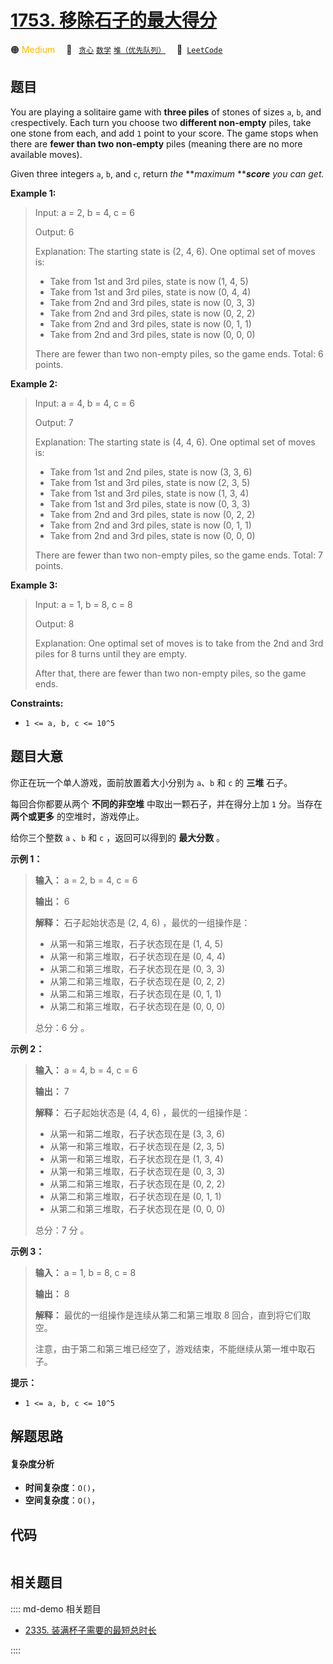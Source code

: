 # [1753. 移除石子的最大得分](https://leetcode.com/problems/maximum-score-from-removing-stones)

🟠 <font color=#ffb800>Medium</font>&emsp; 🔖&ensp; [`贪心`](/leetcode/outline/tag/greedy.md) [`数学`](/leetcode/outline/tag/math.md) [`堆（优先队列）`](/leetcode/outline/tag/heap-priority-queue.md)&emsp; 🔗&ensp;[`LeetCode`](https://leetcode.com/problems/maximum-score-from-removing-stones)


## 题目

You are playing a solitaire game with **three piles** of stones of sizes
`a`​​​​​​, `b`,​​​​​​ and `c`​​​​​​ respectively. Each turn you choose two
**different non-empty** piles, take one stone from each, and add `1` point to
your score. The game stops when there are **fewer than two non-empty** piles
(meaning there are no more available moves).

Given three integers `a`​​​​​, `b`,​​​​​ and `c`​​​​​, return _the_
**_maximum_ **_**score** you can get._



**Example 1:**

> Input: a = 2, b = 4, c = 6
> 
> Output: 6
> 
> Explanation: The starting state is (2, 4, 6). One optimal set of moves is:
> - Take from 1st and 3rd piles, state is now (1, 4, 5)
> - Take from 1st and 3rd piles, state is now (0, 4, 4)
> - Take from 2nd and 3rd piles, state is now (0, 3, 3)
> - Take from 2nd and 3rd piles, state is now (0, 2, 2)
> - Take from 2nd and 3rd piles, state is now (0, 1, 1)
> - Take from 2nd and 3rd piles, state is now (0, 0, 0)
> 
> There are fewer than two non-empty piles, so the game ends. Total: 6 points.

**Example 2:**

> Input: a = 4, b = 4, c = 6
> 
> Output: 7
> 
> Explanation: The starting state is (4, 4, 6). One optimal set of moves is:
> - Take from 1st and 2nd piles, state is now (3, 3, 6)
> - Take from 1st and 3rd piles, state is now (2, 3, 5)
> - Take from 1st and 3rd piles, state is now (1, 3, 4)
> - Take from 1st and 3rd piles, state is now (0, 3, 3)
> - Take from 2nd and 3rd piles, state is now (0, 2, 2)
> - Take from 2nd and 3rd piles, state is now (0, 1, 1)
> - Take from 2nd and 3rd piles, state is now (0, 0, 0)
> 
> There are fewer than two non-empty piles, so the game ends. Total: 7 points.

**Example 3:**

> Input: a = 1, b = 8, c = 8
> 
> Output: 8
> 
> Explanation: One optimal set of moves is to take from the 2nd and 3rd piles for 8 turns until they are empty.
> 
> After that, there are fewer than two non-empty piles, so the game ends.

**Constraints:**

  * `1 <= a, b, c <= 10^5`


## 题目大意

你正在玩一个单人游戏，面前放置着大小分别为 `a`​​​​​​、`b` 和 `c`​​​​​​ 的 **三堆** 石子。

每回合你都要从两个 **不同的非空堆** 中取出一颗石子，并在得分上加 `1` 分。当存在 **两个或更多** 的空堆时，游戏停止。

给你三个整数 `a` 、`b` 和 `c` ，返回可以得到的 **最大分数** 。

**示例 1：**

> 
> 
> 
> 
> 
> **输入：** a = 2, b = 4, c = 6
> 
> **输出：** 6
> 
> **解释：** 石子起始状态是 (2, 4, 6) ，最优的一组操作是：
> - 从第一和第三堆取，石子状态现在是 (1, 4, 5)
> - 从第一和第三堆取，石子状态现在是 (0, 4, 4)
> - 从第二和第三堆取，石子状态现在是 (0, 3, 3)
> - 从第二和第三堆取，石子状态现在是 (0, 2, 2)
> - 从第二和第三堆取，石子状态现在是 (0, 1, 1)
> - 从第二和第三堆取，石子状态现在是 (0, 0, 0)
> 
> 总分：6 分 。
> 
> 

**示例 2：**

> 
> 
> 
> 
> 
> **输入：** a = 4, b = 4, c = 6
> 
> **输出：** 7
> 
> **解释：** 石子起始状态是 (4, 4, 6) ，最优的一组操作是：
> - 从第一和第二堆取，石子状态现在是 (3, 3, 6)
> - 从第一和第三堆取，石子状态现在是 (2, 3, 5)
> - 从第一和第三堆取，石子状态现在是 (1, 3, 4)
> - 从第一和第三堆取，石子状态现在是 (0, 3, 3)
> - 从第二和第三堆取，石子状态现在是 (0, 2, 2)
> - 从第二和第三堆取，石子状态现在是 (0, 1, 1)
> - 从第二和第三堆取，石子状态现在是 (0, 0, 0)
> 
> 总分：7 分 。
> 
> 

**示例 3：**

> 
> 
> 
> 
> 
> **输入：** a = 1, b = 8, c = 8
> 
> **输出：** 8
> 
> **解释：** 最优的一组操作是连续从第二和第三堆取 8 回合，直到将它们取空。
> 
> 注意，由于第二和第三堆已经空了，游戏结束，不能继续从第一堆中取石子。
> 
> 

**提示：**

  * `1 <= a, b, c <= 10^5`


## 解题思路

#### 复杂度分析

- **时间复杂度**：`O()`，
- **空间复杂度**：`O()`，

## 代码

```javascript

```

## 相关题目

:::: md-demo 相关题目
- [2335. 装满杯子需要的最短总时长](https://leetcode.com/problems/minimum-amount-of-time-to-fill-cups)

::::
